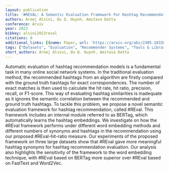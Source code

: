 ```yaml
---
layout: publication
title: '#REVAL: A Semantic Evaluation Framework For Hashtag Recommendation'
authors: Areej Alsini, Du Q. Huynh, Amitava Datta
conference: Arxiv
year: 2023
bibkey: alsini2023reval
citations: 0
additional_links: [{name: Paper, url: 'https://arxiv.org/abs/2305.18330'}]
tags: ["Datasets", "Evaluation", "Recommender Systems", "Tools & Libraries"]
short_authors: Areej Alsini, Du Q. Huynh, Amitava Datta
---
```

Automatic evaluation of hashtag recommendation models is a fundamental task
in many online social network systems. In the traditional evaluation method,
the recommended hashtags from an algorithm are firstly compared with the ground
truth hashtags for exact correspondences. The number of exact matches is then
used to calculate the hit rate, hit ratio, precision, recall, or F1-score. This
way of evaluating hashtag similarities is inadequate as it ignores the semantic
correlation between the recommended and ground truth hashtags. To tackle this
problem, we propose a novel semantic evaluation framework for hashtag
recommendation, called \#REval. This framework includes an internal module
referred to as BERTag, which automatically learns the hashtag embeddings. We
investigate on how the \#REval framework performs under different word embedding
methods and different numbers of synonyms and hashtags in the recommendation
using our proposed \#REval-hit-ratio measure. Our experiments of the proposed
framework on three large datasets show that \#REval gave more meaningful hashtag
synonyms for hashtag recommendation evaluation. Our analysis also highlights
the sensitivity of the framework to the word embedding technique, with \#REval
based on BERTag more superior over \#REval based on FastText and Word2Vec.